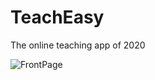 # TeachEasy
The online teaching app of 2020

![FrontPage](https://github.com/Vishruth-S/TeachEasy/blob/main/blob/teachEasy1.png)
